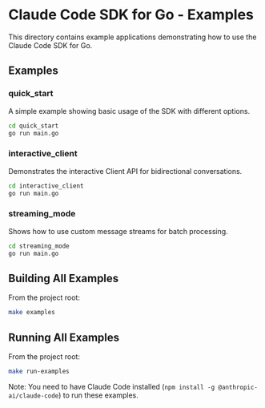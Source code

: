 # Claude Code SDK for Go - Examples

This directory contains example applications demonstrating how to use the Claude Code SDK for Go.

## Examples

### quick_start
A simple example showing basic usage of the SDK with different options.

```bash
cd quick_start
go run main.go
```

### interactive_client
Demonstrates the interactive Client API for bidirectional conversations.

```bash
cd interactive_client
go run main.go
```

### streaming_mode
Shows how to use custom message streams for batch processing.

```bash
cd streaming_mode
go run main.go
```

## Building All Examples

From the project root:

```bash
make examples
```

## Running All Examples

From the project root:

```bash
make run-examples
```

Note: You need to have Claude Code installed (`npm install -g @anthropic-ai/claude-code`) to run these examples.